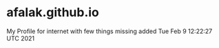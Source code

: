 # afalak.github.io
My Profile for internet
with few things missing
added
Tue Feb  9 12:22:27 UTC 2021
